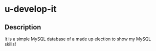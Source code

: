 # u-develop-it

## Description
It is a simple MySQL database of a made up election to show my MySQL skills!